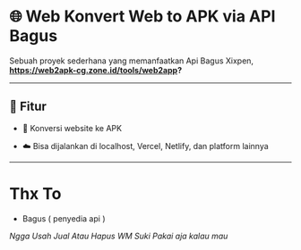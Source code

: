 # 🌐 Web Konvert Web to APK via API Bagus

Sebuah proyek sederhana yang memanfaatkan Api Bagus Xixpen, **https://web2apk-cg.zone.id/tools/web2app?**

---

## 🚀 Fitur 

- 🔄 Konversi website ke APK

- ☁️ Bisa dijalankan di localhost, Vercel, Netlify, dan platform lainnya

---

# Thx To
- Bagus ( penyedia api )

_Ngga Usah Jual Atau Hapus WM Suki Pakai aja kalau mau_
